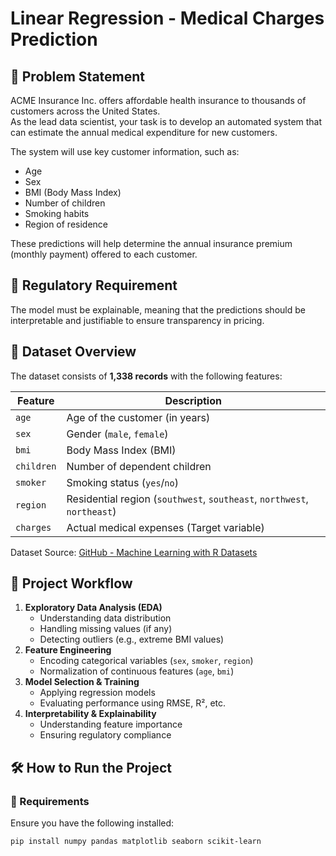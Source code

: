 # Linear Regression - Medical Charges Prediction  

## 📝 Problem Statement  
ACME Insurance Inc. offers affordable health insurance to thousands of customers across the United States.  
As the lead data scientist, your task is to develop an automated system that can estimate the annual medical expenditure for new customers.  

The system will use key customer information, such as:  
- Age  
- Sex  
- BMI (Body Mass Index)  
- Number of children  
- Smoking habits  
- Region of residence  

These predictions will help determine the annual insurance premium (monthly payment) offered to each customer.  

## 📜 Regulatory Requirement  
The model must be explainable, meaning that the predictions should be interpretable and justifiable to ensure transparency in pricing.  

## 📂 Dataset Overview  
The dataset consists of **1,338 records** with the following features:  

| Feature  | Description |
|----------|------------|
| `age`  | Age of the customer (in years) |
| `sex`  | Gender (`male`, `female`) |
| `bmi`  | Body Mass Index (BMI) |
| `children`  | Number of dependent children |
| `smoker`  | Smoking status (`yes`/`no`) |
| `region`  | Residential region (`southwest`, `southeast`, `northwest`, `northeast`) |
| `charges`  | Actual medical expenses (Target variable) |

Dataset Source: [GitHub - Machine Learning with R Datasets](https://github.com/stedy/Machine-Learning-with-R-datasets)  

## 🚀 Project Workflow  
1. **Exploratory Data Analysis (EDA)**  
   - Understanding data distribution  
   - Handling missing values (if any)  
   - Detecting outliers (e.g., extreme BMI values)  
2. **Feature Engineering**  
   - Encoding categorical variables (`sex`, `smoker`, `region`)  
   - Normalization of continuous features (`age`, `bmi`)  
3. **Model Selection & Training**  
   - Applying regression models  
   - Evaluating performance using RMSE, R², etc.  
4. **Interpretability & Explainability**  
   - Understanding feature importance  
   - Ensuring regulatory compliance  

## 🛠 How to Run the Project  

### 🔧 Requirements  
Ensure you have the following installed:  

```bash
pip install numpy pandas matplotlib seaborn scikit-learn
